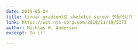 ```yaml
---
date: 2019-05-04
title: linear-gradient로 skeleton screen 만들어보기
link: https://wit.nts-corp.com/2018/11/19/5371
author: Nichlas W. Andersen
excerpt: Do it!

---
```

